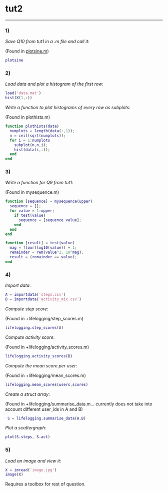 # tut2

---

### 1)

_Save Q10 from tut1 in a .m file and call it_:

(Found in [plotsine.m](tut2_solution_files/plotsine.m))

```matlab
plotsine
```

### 2)

_Load data and plot a histogram of the first row_:

```matlab
load('data.mat')
hist(X(1,:))
```

_Write a function to plot histograms of every row as subplots_:

(Found in plothists.m)

```matlab
function plothists(data)
  numplots = length(data(:,1));
  n = ceil(sqrt(numplots));
  for i = 1:numplots
    subplot(n,n,i);
    hist(data(i,:));
  end
end
```

### 3)

_Write a function for Q9 from tut1_:

(Found in mysequence.m)

```matlab
function [sequence] = mysequence(upper)
  sequence = [];
  for value = 1:upper;
    if test(value)
      sequence = [sequence value];
    end
  end
end

function [result] = test(value)
  mag = floor(log10(value)) + 1;
  remainder = rem(value^2, 10^mag);
  result = (remainder == value);
end
```

### 4)

_Import data_:

```matlab
A = importdata('steps.csv')
B = importdata('activity_mix.csv')
```

_Compute step score_:

(Found in +lifelogging/step_scores.m)

```matlab
lifelogging.step_scores(A)
```

_Compute activity score_:

(Found in +lifelogging/activity_scores.m)

```matlab
lifelogging.activity_scores(B)
```

_Compute the mean score per user_:

(Found in +lifelogging/mean_scores.m)

```matlab
lifelogging.mean_scores(users,scores)
```

_Create a struct array_:

(Found in +lifelogging/summarise_data.m... currently does not take into account different user_ids in A and B)

```matlab
 S = lifelogging.summarise_data(A,B)
```

_Plot a scattergraph_:

```matlab
plot(S.steps, S.act)
```

### 5)

_Load an image and view it_:

```matlab
X = imread('image.jpg')
image(X)
```

Requires a toolbox for rest of question.
